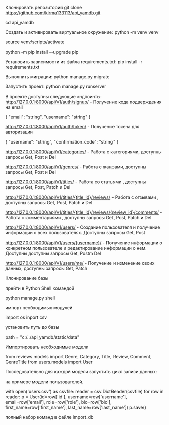 Клонировать репозиторий
git clone https://github.com/kirma133113/api_yamdb.git

cd api_yamdb

Cоздать и активировать виртуальное окружение:
python -m venv venv

source venv/scripts/activate

python -m pip install --upgrade pip

Установить зависимости из файла requirements.txt:
pip install -r requirements.txt

Выполнить миграции:
python manage.py migrate

Запустить проект:
python manage.py runserver

В проекте доступны следующие эндпоинты:
http://127.0.0.1:8000/api/v1/auth/signup/  - Получение кода подверждения на email

{
"email": "string",
"username": "string"
}

http://127.0.0.1:8000/api/v1/auth/token/ - Получение токена для авторизации

{
"username": "string",
"confirmation_code": "string"
}

http://127.0.0.1:8000/api/v1/categories/ - Работа с категориями, доступны запросы Get, Post и Del

http://127.0.0.1:8000/api/v1/genres/ - Работа с жанрами, доступны запросы Get, Post и Del

http://127.0.0.1:8000/api/v1/titles/ - Работа со статьями , доступны запросы Get, Post, Patch и Del

http://127.0.0.1:8000/api/v1/titles/{title_id}/reviews/  - Работа с отзывами , доступны запросы Get, Post, Patch и Del

http://127.0.0.1:8000/api/v1/titles/{title_id}/reviews/{review_id}/comments/ - Работа с комментариями , доступны запросы Get, Post, Patch и Del

http://127.0.0.1:8000/api/v1/users/ - Создание пользователя и получение информации о всех пользователях. Доступны запросы Get, Post

http://127.0.0.1:8000/api/v1/users/{username}/ - Получение информации о конкретном пользователе и редактирование информации о нем. Доступны доступны запросы Get, Postm Del

http://127.0.0.1:8000/api/v1/users/me/ - Получение и изменение своих данных, доступны запросы Get, Patch

Клонирование базы

прейти в Python Shell командой

python manage.py shell

импорт необходимых модулей

import os
inport csv

установить путь до базы

path = "с:/../api_yamdb/static/data"

Импортировать необходимые модели

from reviews.models import Genre, Category, Title, Review, Comment, GenreTitle
from users.models import User

Последовательно для каждой модели запустить цикл записи данных:

на примере модели пользователей.

with open('users.csv') as csvfile:
    reader = csv.DictReader(csvfile)
    for row in reader:
        p = User(id=row['id'], username=row['username'], email=row['email'], role=row['role'], bio=row['bio'], first_name=row['first_name'], last_name=row['last_name'])
        p.save()

полный набор команд в файле import_db